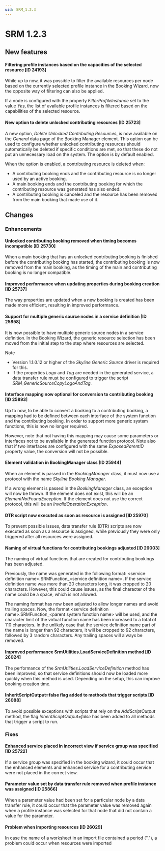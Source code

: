 ```yaml
---
uid: SRM_1.2.3
---
```


# SRM 1.2.3

## New features

#### Filtering profile instances based on the capacities of the selected resource \[ID 24193\]

While up to now, it was possible to filter the available resources per node based on the currently selected profile instance in the Booking Wizard, now the opposite way of filtering can also be applied.

If a node is configured with the property *FilterProfileInstance* set to the value *Yes*, the list of available profile instances is filtered based on the capabilities of the selected resource.

#### New option to delete unlocked contributing resources \[ID 25723\]

A new option, *Delete Unlocked Contributing Resources*, is now available on the *General* data page of the Booking Manager element. This option can be used to configure whether unlocked contributing resources should automatically be deleted if specific conditions are met, so that these do not put an unnecessary load on the system. The option is by default enabled.

When the option is enabled, a contributing resource is deleted when:

- A contributing booking ends and the contributing resource is no longer used by an active booking.
- A main booking ends and the contributing booking for which the contributing resource was generated has also ended.
- A contributing booking is canceled and the resource has been removed from the main booking that made use of it.

## Changes

### Enhancements

#### Unlocked contributing booking removed when timing becomes incompatible \[ID 25730\]

When a main booking that has an unlocked contributing booking is finished before the contributing booking has started, the contributing booking is now removed from the main booking, as the timing of the main and contributing booking is no longer compatible.

#### Improved performance when updating properties during booking creation \[ID 25737\]

The way properties are updated when a new booking is created has been made more efficient, resulting in improved performance.

#### Support for multiple generic source nodes in a service definition \[ID 25858\]

It is now possible to have multiple generic source nodes in a service definition. In the Booking Wizard, the generic resource selection has been moved from the initial step to the step where resources are selected.

> [!NOTE]
>
> - Version 1.1.0.12 or higher of the *Skyline Generic Source* driver is required for this.
> - If the properties *Logo* and *Tag* are needed in the generated service, a data transfer rule must be configured to trigger the script *SRM_GenericSourceCopyLogoAndTag*.

#### Interface mapping now optional for conversion to contributing booking \[ID 25893\]

Up to now, to be able to convert a booking to a contributing booking, a mapping had to be defined between each interface of the system function and the contributing booking. In order to support more generic system functions, this is now no longer required.

However, note that not having this mapping may cause some parameters or interfaces not to be available in the generated function protocol. Note also that if two interfaces are configured with the same *ExposedParentID* property value, the conversion will not be possible.

#### Element validation in BookingManager class \[ID 25944\]

When an element is passed in the *BookingManager* class, it must now use a protocol with the name *Skyline Booking Manager*.

If a wrong element is passed in the *BookingManager* class, an exception will now be thrown. If the element does not exist, this will be an *ElementNotFoundException*. If the element does not use the correct protocol, this will be an *InvalidOperationException*.

#### DTR script now executed as soon as resource is assigned \[ID 25970\]

To prevent possible issues, data transfer rule (DTR) scripts are now executed as soon as a resource is assigned, while previously they were only triggered after all resources were assigned.

#### Naming of virtual functions for contributing bookings adjusted \[ID 26003\]

The naming of virtual functions that are created for contributing bookings has been adjusted.

Previously, the name was generated in the following format: \<service definition name>.SRMFunction\_\<service definition name>. If the service definition name was more than 20 characters long, it was cropped to 20 characters. However, this could cause issues, as the final character of the name could be a space, which is not allowed.

The naming format has now been adjusted to allow longer names and avoid trailing spaces. Now, the format \<service definition name>.SRMFunction\_\<parent system function name> will be used, and the character limit of the virtual function name has been increased to a total of 110 characters. In the unlikely case that the service definition name part of the name is longer than 92 characters, it will be cropped to 92 characters, followed by 3 random characters. Any trailing spaces will always be removed.

#### Improved performance SrmUtilities.LoadServiceDefinition method \[ID 26024\]

The performance of the *SrmUtilities.LoadServiceDefinition* method has been improved, so that service definitions should now be loaded more quickly when this method is used. Depending on the setup, this can improve booking creation time.

#### InheritScriptOutput=false flag added to methods that trigger scripts \[ID 26088\]

To avoid possible exceptions with scripts that rely on the *AddScriptOutput* method, the flag *InheritScriptOutput=false* has been added to all methods that trigger a script to run.

### Fixes

#### Enhanced service placed in incorrect view if service group was specified \[ID 25722\]

If a service group was specified in the booking wizard, it could occur that the enhanced elements and enhanced service for a contributing service were not placed in the correct view.

#### Parameter value set by data transfer rule removed when profile instance was assigned \[ID 25866\]

When a parameter value had been set for a particular node by a data transfer rule, it could occur that the parameter value was removed again when a profile instance was selected for that node that did not contain a value for the parameter.

#### Problem when importing resources \[ID 26029\]

In case the name of a worksheet in an import file contained a period ("."), a problem could occur when resources were imported
